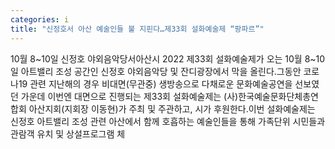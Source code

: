 ```yaml
---
categories: i
title: "신정호서 아산 예술인들 불 지핀다…제33회 설화예술제 “팡파르”"
---
```

10월 8~10일 신정호 야외음악당서아산시 2022 제33회 설화예술제가 오는 10월 8~10일 아트밸리 조성 공간인 신정호 야외음악당 및 잔디광장에서 막을 올린다.그동안 코로나19 관련 지난해의 경우 비대면(무관중) 생방송으로 다채로운 문화예술공연을 선보였던 가운데 이번엔 대면으로 진행되는 제33회 설화예술제는 (사)한국예술문화단체총연합회 아산지회(지회장 이동현)가 주최 및 주관하고, 시가 후원한다.이번 설화예술제는 신정호 아트밸리 조성 관련 아산에서 함께 호흡하는 예술인들을 통해 가족단위 시민들과 관람객 유치 및 상설프로그램 체